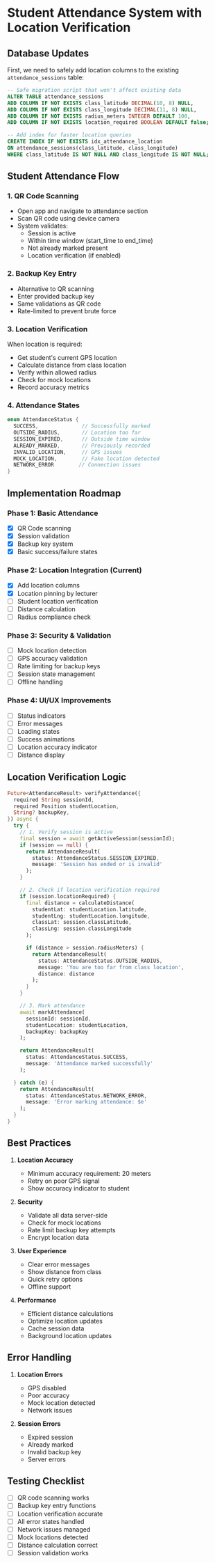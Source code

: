 # Student Attendance System with Location Verification

## Database Updates
First, we need to safely add location columns to the existing `attendance_sessions` table:

```sql
-- Safe migration script that won't affect existing data
ALTER TABLE attendance_sessions 
ADD COLUMN IF NOT EXISTS class_latitude DECIMAL(10, 8) NULL,
ADD COLUMN IF NOT EXISTS class_longitude DECIMAL(11, 8) NULL,
ADD COLUMN IF NOT EXISTS radius_meters INTEGER DEFAULT 100,
ADD COLUMN IF NOT EXISTS location_required BOOLEAN DEFAULT false;

-- Add index for faster location queries
CREATE INDEX IF NOT EXISTS idx_attendance_location 
ON attendance_sessions(class_latitude, class_longitude) 
WHERE class_latitude IS NOT NULL AND class_longitude IS NOT NULL;
```

## Student Attendance Flow

### 1. QR Code Scanning
- Open app and navigate to attendance section
- Scan QR code using device camera
- System validates:
  - Session is active
  - Within time window (start_time to end_time)
  - Not already marked present
  - Location verification (if enabled)

### 2. Backup Key Entry
- Alternative to QR scanning
- Enter provided backup key
- Same validations as QR code
- Rate-limited to prevent brute force

### 3. Location Verification
When location is required:
- Get student's current GPS location
- Calculate distance from class location
- Verify within allowed radius
- Check for mock locations
- Record accuracy metrics

### 4. Attendance States
```dart
enum AttendanceStatus {
  SUCCESS,              // Successfully marked
  OUTSIDE_RADIUS,       // Location too far
  SESSION_EXPIRED,      // Outside time window
  ALREADY_MARKED,       // Previously recorded
  INVALID_LOCATION,     // GPS issues
  MOCK_LOCATION,        // Fake location detected
  NETWORK_ERROR        // Connection issues
}
```

## Implementation Roadmap

### Phase 1: Basic Attendance
- [x] QR Code scanning
- [x] Session validation
- [x] Backup key system
- [x] Basic success/failure states

### Phase 2: Location Integration (Current)
- [x] Add location columns
- [x] Location pinning by lecturer
- [ ] Student location verification
- [ ] Distance calculation
- [ ] Radius compliance check

### Phase 3: Security & Validation
- [ ] Mock location detection
- [ ] GPS accuracy validation
- [ ] Rate limiting for backup keys
- [ ] Session state management
- [ ] Offline handling

### Phase 4: UI/UX Improvements
- [ ] Status indicators
- [ ] Error messages
- [ ] Loading states
- [ ] Success animations
- [ ] Location accuracy indicator
- [ ] Distance display

## Location Verification Logic

```dart
Future<AttendanceResult> verifyAttendance({
  required String sessionId,
  required Position studentLocation,
  String? backupKey,
}) async {
  try {
    // 1. Verify session is active
    final session = await getActiveSession(sessionId);
    if (session == null) {
      return AttendanceResult(
        status: AttendanceStatus.SESSION_EXPIRED,
        message: 'Session has ended or is invalid'
      );
    }

    // 2. Check if location verification required
    if (session.locationRequired) {
      final distance = calculateDistance(
        studentLat: studentLocation.latitude,
        studentLng: studentLocation.longitude,
        classLat: session.classLatitude,
        classLng: session.classLongitude
      );

      if (distance > session.radiusMeters) {
        return AttendanceResult(
          status: AttendanceStatus.OUTSIDE_RADIUS,
          message: 'You are too far from class location',
          distance: distance
        );
      }
    }

    // 3. Mark attendance
    await markAttendance(
      sessionId: sessionId,
      studentLocation: studentLocation,
      backupKey: backupKey
    );

    return AttendanceResult(
      status: AttendanceStatus.SUCCESS,
      message: 'Attendance marked successfully'
    );

  } catch (e) {
    return AttendanceResult(
      status: AttendanceStatus.NETWORK_ERROR,
      message: 'Error marking attendance: $e'
    );
  }
}
```

## Best Practices

1. **Location Accuracy**
   - Minimum accuracy requirement: 20 meters
   - Retry on poor GPS signal
   - Show accuracy indicator to student

2. **Security**
   - Validate all data server-side
   - Check for mock locations
   - Rate limit backup key attempts
   - Encrypt location data

3. **User Experience**
   - Clear error messages
   - Show distance from class
   - Quick retry options
   - Offline support

4. **Performance**
   - Efficient distance calculations
   - Optimize location updates
   - Cache session data
   - Background location updates

## Error Handling

1. **Location Errors**
   - GPS disabled
   - Poor accuracy
   - Mock location detected
   - Network issues

2. **Session Errors**
   - Expired session
   - Already marked
   - Invalid backup key
   - Server errors

## Testing Checklist

- [ ] QR code scanning works
- [ ] Backup key entry functions
- [ ] Location verification accurate
- [ ] All error states handled
- [ ] Network issues managed
- [ ] Mock locations detected
- [ ] Distance calculation correct
- [ ] Session validation works 